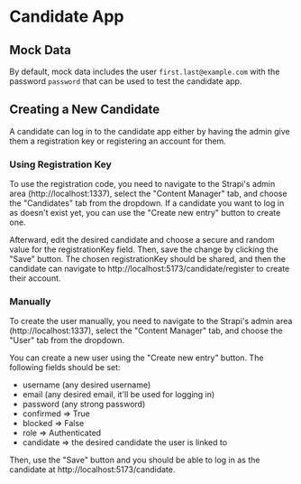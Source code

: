 # Candidate App

## Mock Data
By default, mock data includes the user `first.last@example.com` with the password `password` that can be used to test the candidate app.

## Creating a New Candidate
A candidate can log in to the candidate app either by having the admin give them a registration key or registering an account for them.

### Using Registration Key
To use the registration code, you need to navigate to the Strapi's admin area (http://localhost:1337), select the "Content Manager" tab, and choose the "Candidates" tab from the dropdown. If a candidate you want to log in as doesn't exist yet, you can use the "Create new entry" button to create one.

Afterward, edit the desired candidate and choose a secure and random value for the registrationKey field. Then, save the change by clicking the "Save" button. The chosen registrationKey should be shared, and then the candidate can navigate to http://localhost:5173/candidate/register to create their account.

### Manually
To create the user manually, you need to navigate to the Strapi's admin area (http://localhost:1337), select the "Content Manager" tab, and choose the "User" tab from the dropdown. 

You can create a new user using the "Create new entry" button. The following fields should be set:
- username (any desired username)
- email (any desired email, it'll be used for logging in)
- password (any strong password)
- confirmed => True
- blocked => False
- role => Authenticated
- candidate => the desired candidate the user is linked to

Then, use the "Save" button and you should be able to log in as the candidate at http://localhost:5173/candidate.

